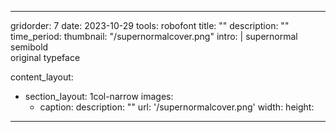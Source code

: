 ---

gridorder: 7
date: 2023-10-29
tools: robofont
title: ""
description: ""
time_period:
thumbnail: "/supernormalcover.png"
intro: |
 supernormal semibold<br>
 original typeface

content_layout:
  - section_layout: 1col-narrow
    images:
      - caption:
        description: ""
        url: '/supernormalcover.png'
        width:
        height:
        

---